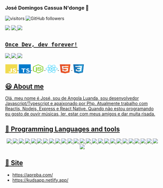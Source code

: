 ### José Domingos Cassua N'donge 👋

![visitors](https://visitor-badge.glitch.me/badge?page_id=josedomingos919.visitor-badge)
![GitHub followers](https://img.shields.io/github/followers/josedomingos919?style=social)

<a href = "mailto:josedomingos919@gmail.com"><img src="https://img.shields.io/badge/Gmail-D14836?style=for-the-badge&logo=gmail&logoColor=white" target="_blank"></a>
<a href="https://www.linkedin.com/in/jos%C3%A9-domingos-c-n-donge-2197221b8/" target="_blank"> <img src="https://img.shields.io/badge/LinkedIn-0077B5?style=for-the-badge&logo=linkedin&logoColor=white" target="_blank"> </a> 
<a href="tel:+244944666640"><img height="30" src="https://img.shields.io/badge/WhatsApp-25D366?style=for-the-badge&logo=whatsapp&logoColor=white">

## `Once Dev, dev forever!`

<div>
  <a href="https://github.com/andrei-brando">
  <img height="180em" src="https://github-readme-stats.vercel.app/api?username=josedomingos919&show_icons=true&theme=cobalt&include_all_commits=true&count_private=true"/>
  <img height="180em" src="https://github-readme-stats.vercel.app/api/top-langs/?username=josedomingos919&layout=compact&langs_count=7&theme=cobalt"/>
  <img height="180em" src="https://github-readme-streak-stats.herokuapp.com/?user=josedomingos919"/>
</div>
  
<div style="display: inline_block"><br>
  <img align="center" alt="Andrei-Js" height="30" width="40" src="https://raw.githubusercontent.com/devicons/devicon/master/icons/javascript/javascript-plain.svg">
  <img align="center" alt="Andrei-Ts" height="30" width="40" src="https://raw.githubusercontent.com/devicons/devicon/master/icons/typescript/typescript-plain.svg">
  <img align="center" alt="Andrei-Node" height="30" width="40" src="https://raw.githubusercontent.com/devicons/devicon/master/icons/nodejs/nodejs-original.svg">
  <img align="center" alt="Andrei-React" height="30" width="40" src="https://raw.githubusercontent.com/devicons/devicon/master/icons/react/react-original.svg">
  <img align="center" alt="Andrei-HTML" height="30" width="40" src="https://raw.githubusercontent.com/devicons/devicon/master/icons/html5/html5-original.svg">
  <img align="center" alt="Andrei-CSS" height="30" width="40" src="https://raw.githubusercontent.com/devicons/devicon/master/icons/css3/css3-original.svg">
</div>
  
## :smiley: About me
Olá, meu nome é José, sou de Angola Luanda, sou desenvolvedor Javascript/Typescript e apaixonado por Php.
Atualmente trabalho com Reactjs, Nodejs, Express e React Native.
Quando não estou programando eu gosto de ouvir músicas, ler, estar com meus amigos e dar muita risada.
## :rocket: Programming Languages and tools

<p align="center">
  
<img src="https://img.shields.io/badge/javascript-%23F7DF1E.svg?&style=for-the-badge&logo=javascript&logoColor=black" height="25"/>
<img src="https://dbdb.io/media/logos/realm.png" height="25"/>
<img src="https://img.shields.io/badge/node.js%20-%2343853D.svg?&style=for-the-badge&logo=node.js&logoColor=white" height="25"/>
  
<img src="https://upload.wikimedia.org/wikipedia/commons/thumb/6/63/OpenCart_logo.svg/1024px-OpenCart_logo.svg.png" height="25"/>
	
<img src="https://img.shields.io/badge/Electron-2B2E3A?style=for-the-badge&logo=electron&logoColor=9FEAF9" height="25"/>
<img src="https://img.shields.io/badge/Expo-1B1F23?style=for-the-badge&logo=expo&logoColor=white" height="25"/>
<img src="https://img.shields.io/badge/express.js%20-%23404d59.svg?&style=for-the-badge" height="25"/>
<img src="https://img.shields.io/badge/SQLite-07405E?style=for-the-badge&logo=sqlite&logoColor=white" height="25" />
<img src="https://img.shields.io/badge/MariaDB-003545?style=for-the-badge&logo=mariadb&logoColor=white" height="25" />
<img src="https://img.shields.io/badge/react%20-%2320232a.svg?&style=for-the-badge&logo=react&logoColor=%2361DAFB" height="25"/>
  
  
<img src="https://img.shields.io/badge/next.js-000000?style=for-the-badge&logo=nextdotjs&logoColor=white" height="25"/>
  
<img src="https://img.shields.io/badge/Laravel-FF2D20?style=for-the-badge&logo=laravel&logoColor=white" height="25"/>
<img src="https://img.shields.io/badge/Redux-593D88?style=for-the-badge&logo=redux&logoColor=white" height="25"/>
<img src="https://img.shields.io/badge/postgres-%23316192.svg?&style=for-the-badge&logo=postgresql&logoColor=white" height="25"/>
<img src="https://img.shields.io/badge/-npm-CB3837?style=flat-square&logo=npm" height="25"/>
<img src="https://img.shields.io/badge/Yarn-2C8EBB?style=for-the-badge&logo=yarn&logoColor=white" height="25"/>
<img src="https://img.shields.io/badge/PHP-777BB4?style=for-the-badge&logo=php&logoColor=white" height="25"/>
<img src="https://img.shields.io/badge/-GitHub-181717?style=flat-square&logo=github" height="25"/> 
<img src="https://www.appnetos.com/out/img/www.appnetos.com/twig.png" height="25"/>
<img src="https://img.shields.io/badge/bootstrap%20-%23563D7C.svg?&style=for-the-badge&logo=bootstrap&logoColor=white" height="25"/>
<img src="https://img.shields.io/badge/GraphQl-E10098?style=for-the-badge&logo=graphql&logoColor=white" height="25"/>
<img src="https://img.shields.io/badge/MongoDB-%234ea94b.svg?&style=for-the-badge&logo=mongodb&logoColor=white" height="25"/>
<img src="https://knexjs.org/assets/images/knex.png" height="25"/>
<img src="https://img.shields.io/badge/jQuery-0769AD?style=for-the-badge&logo=jquery&logoColor=white" height="25"/>
<img src="https://img.shields.io/badge/typescript%20-%23007ACC.svg?&style=for-the-badge&logo=typescript&logoColor=white" height="25"/>
<img src="https://img.shields.io/badge/MySQL-00000F?style=for-the-badge&logo=mysql&logoColor=white" height="25"/>

</p>

## 🎯 Site

 - https://aprpba.com/
 - https://kudsapp.netlify.app/
